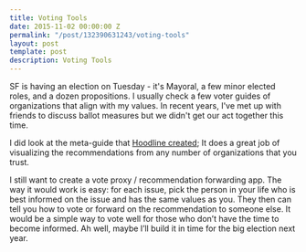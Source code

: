 ```yaml
---
title: Voting Tools
date: 2015-11-02 00:00:00 Z
permalink: "/post/132390631243/voting-tools"
layout: post
template: post
description: Voting Tools
---
```


<p>SF is having an election on Tuesday - it's Mayoral, a few minor elected roles, and a dozen propositions. I usually check a few voter guides of organizations that align with my values. In recent years, I've met up with friends to discuss ballot measures but we didn't get our act together this time.&nbsp;</p><p>I did look at the meta-guide that <a href="https://www.hoodline.com/election">Hoodline created</a>; It does a great job of visualizing the recommendations from any number of organizations that you trust.<br></p><p>I still want to create a vote proxy / recommendation forwarding app. The way it would work is easy: for each issue, pick the person in your life who is best informed on the issue and has the same values as you. They then can tell you how to vote or forward on the recommendation to someone else. It would be a simple way to vote well for those who don’t have the time to become informed. Ah well, maybe I’ll build it in time for the big election next year.</p>